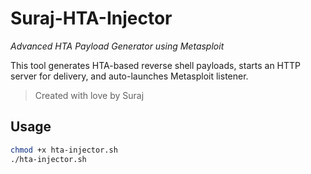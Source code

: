 # Suraj-HTA-Injector

*Advanced HTA Payload Generator using Metasploit*

This tool generates HTA-based reverse shell payloads, starts an HTTP server for delivery, and auto-launches Metasploit listener.

> Created with love by Suraj

## Usage
```bash
chmod +x hta-injector.sh
./hta-injector.sh
